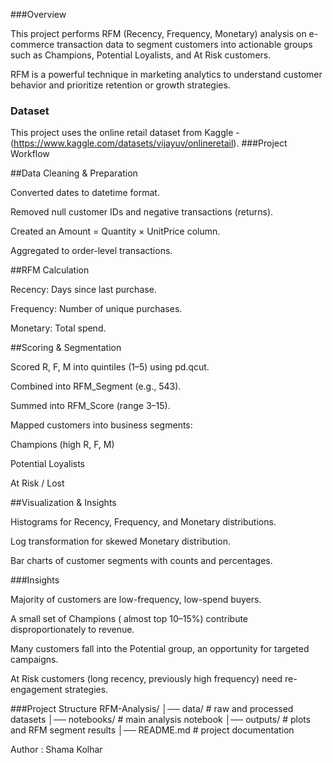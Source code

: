 ###Overview

This project performs RFM (Recency, Frequency, Monetary) analysis on e-commerce transaction data to segment customers into actionable groups such as Champions, Potential Loyalists, and At Risk customers.

RFM is a powerful technique in marketing analytics to understand customer behavior and prioritize retention or growth strategies.

### Dataset
This project uses the online retail dataset from Kaggle - (https://www.kaggle.com/datasets/vijayuv/onlineretail).
###Project Workflow

##Data Cleaning & Preparation

Converted dates to datetime format.

Removed null customer IDs and negative transactions (returns).

Created an Amount = Quantity × UnitPrice column.

Aggregated to order-level transactions.

##RFM Calculation

Recency: Days since last purchase.

Frequency: Number of unique purchases.

Monetary: Total spend.

##Scoring & Segmentation

Scored R, F, M into quintiles (1–5) using pd.qcut.

Combined into RFM_Segment (e.g., 543).

Summed into RFM_Score (range 3–15).

Mapped customers into business segments:

Champions (high R, F, M)

Potential Loyalists

At Risk / Lost

##Visualization & Insights

Histograms for Recency, Frequency, and Monetary distributions.

Log transformation for skewed Monetary distribution.

Bar charts of customer segments with counts and percentages.

###Insights

Majority of customers are low-frequency, low-spend buyers.

A small set of Champions ( almost top 10–15%) contribute disproportionately to revenue.

Many customers fall into the Potential group, an opportunity for targeted campaigns.

At Risk customers (long recency, previously high frequency) need re-engagement strategies.

###Project Structure
RFM-Analysis/
│── data/                 # raw and processed datasets
│── notebooks/            # main analysis notebook
│── outputs/              # plots and RFM segment results
│── README.md             # project documentation

Author : Shama Kolhar
